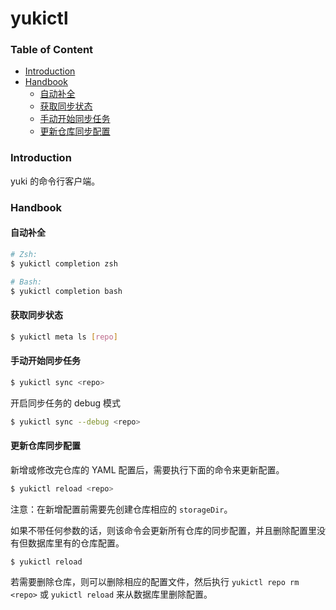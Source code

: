 # yukictl

### Table of Content

+ [Introduction](#introduction)
+ [Handbook](#handbook)
  - [自动补全](#自动补全)
  - [获取同步状态](#获取同步状态)
  - [手动开始同步任务](#手动开始同步任务)
  - [更新仓库同步配置](#更新仓库同步配置)

### Introduction

yuki 的命令行客户端。

### Handbook

#### 自动补全

```bash
# Zsh:
$ yukictl completion zsh

# Bash:
$ yukictl completion bash
```

#### 获取同步状态

```bash
$ yukictl meta ls [repo]
```

#### 手动开始同步任务

```bash
$ yukictl sync <repo>
```

开启同步任务的 debug 模式
```bash
$ yukictl sync --debug <repo>
```

#### 更新仓库同步配置

新增或修改完仓库的 YAML 配置后，需要执行下面的命令来更新配置。
```bash
$ yukictl reload <repo>
```
注意：在新增配置前需要先创建仓库相应的 `storageDir`。

如果不带任何参数的话，则该命令会更新所有仓库的同步配置，并且删除配置里没有但数据库里有的仓库配置。
```bash
$ yukictl reload
```

若需要删除仓库，则可以删除相应的配置文件，然后执行 `yukictl repo rm <repo>` 或 `yukictl reload` 来从数据库里删除配置。

